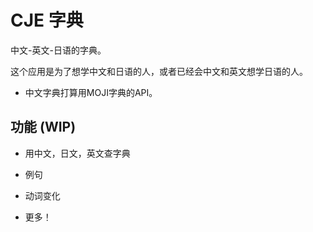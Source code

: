 # CJE 字典

中文-英文-日语的字典。

这个应用是为了想学中文和日语的人，或者已经会中文和英文想学日语的人。

* 中文字典打算用MOJI字典的API。

## 功能 (WIP)

* 用中文，日文，英文查字典

* 例句

* 动词变化

* 更多！
